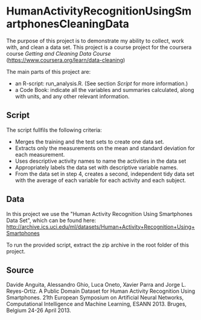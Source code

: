# HumanActivityRecognitionUsingSmartphonesCleaningData
The purpose of this project is to demonstrate my ability to collect, work with, and clean a data set. This project is a course project for the coursera course *Getting and Cleaning Data Course* (https://www.coursera.org/learn/data-cleaning)

The main parts of this project are:
 * an R-script: run_analysis.R. (See section *Script* for more information.)
 * a Code Book: indicate all the variables and summaries calculated, along with units, and any other relevant information.
## Script

The script fullfils the following criteria:

 *  Merges the training and the test sets to create one data set.
 *  Extracts only the measurements on the mean and standard deviation for each measurement.
 *  Uses descriptive activity names to name the activities in the data set
 *  Appropriately labels the data set with descriptive variable names.
 *  From the data set in step 4, creates a second, independent tidy data set with the average of each variable for each activity and each subject.


## Data
In this project we use the "Human Activity Recognition Using Smartphones Data Set", which can be found here: http://archive.ics.uci.edu/ml/datasets/Human+Activity+Recognition+Using+Smartphones

To run the provided script, extract the zip archive in the root folder of this project.

## Source

Davide Anguita, Alessandro Ghio, Luca Oneto, Xavier Parra and Jorge L. Reyes-Ortiz. A Public Domain Dataset for Human Activity Recognition Using Smartphones. 21th European Symposium on Artificial Neural Networks, Computational Intelligence and Machine Learning, ESANN 2013. Bruges, Belgium 24-26 April 2013. 
